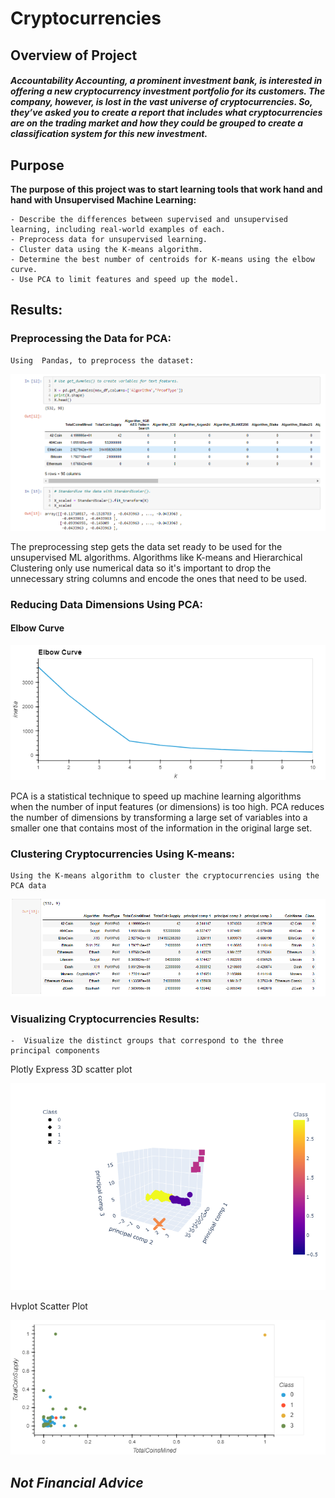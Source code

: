 # Cryptocurrencies
 
## Overview of Project
 
#### *Accountability Accounting, a prominent investment bank, is interested in offering a new cryptocurrency investment portfolio for its customers. The company, however, is lost in the vast universe of cryptocurrencies. So, they’ve asked you to create a report that includes what cryptocurrencies are on the trading market and how they could be grouped to create a classification system for this new investment.*
 
<!--![mobile](https://github.com/Atomickilroy/Credit_Risk_Analysis/blob/main/png/Screenshot%202022-09-17%20124821.png) -->
 
 
## Purpose
 
**The purpose of this project was to start learning tools that work hand and hand with Unsupervised Machine Learning:**
 
    - Describe the differences between supervised and unsupervised learning, including real-world examples of each.
    - Preprocess data for unsupervised learning.
    - Cluster data using the K-means algorithm.
    - Determine the best number of centroids for K-means using the elbow curve.
    - Use PCA to limit features and speed up the model.
 
## Results:  
 
### Preprocessing the Data for PCA:
 
    Using  Pandas, to preprocess the dataset:
 

![mobile](https://github.com/Atomickilroy/Cryptocurrencies/blob/main/images/d1.png)    
 
 
 
The preprocessing step gets the data set ready to be used for the unsupervised ML algorithms. Algorithms like K-means and Hierarchical Clustering only use numerical data so it's important to drop the unnecessary string columns and encode the ones that need to be used.
 
###  Reducing Data Dimensions Using PCA:

#### Elbow Curve
![mobile](https://github.com/Atomickilroy/Cryptocurrencies/blob/main/images/bokeh_plot%20(2).png)
 
 
 
PCA is a statistical technique to speed up machine learning algorithms when the number of input features (or dimensions) is too high. PCA reduces the number of dimensions by transforming a large set of variables into a smaller one that contains most of the information in the original large set.
 
 
### Clustering Cryptocurrencies Using K-means:

    Using the K-means algorithm to cluster the cryptocurrencies using the PCA data

![mobile](https://github.com/Atomickilroy/Cryptocurrencies/blob/main/images/d3%20clustering.png)    
 
   
 
 
###  Visualizing Cryptocurrencies Results:

    -  Visualize the distinct groups that correspond to the three principal components

 Plotly Express 3D scatter plot

![3-d](https://github.com/Atomickilroy/Cryptocurrencies/blob/main/images/newplot%20(3).png)
 
  Hvplot Scatter Plot 
 
![cluster](https://github.com/Atomickilroy/Cryptocurrencies/blob/main/images/bokeh_plot%20(1).png)
 
 
 
 
 
 
## ***Not Financial Advice***

